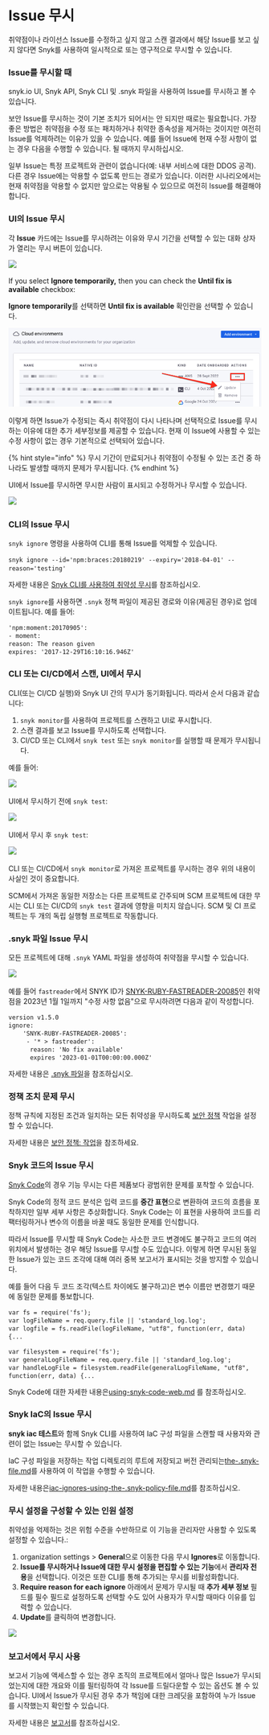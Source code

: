 # Issue 무시

취약점이나 라이선스 Issue를 수정하고 싶지 않고 스캔 결과에서 해당 Issue를 보고 싶지 않다면 Snyk를 사용하여 일시적으로 또는 영구적으로 무시할 수 있습니다.

### Issue를 무시할 때

snyk.io UI, Snyk API, Snyk CLI 및 .snyk 파일을 사용하여 Issue를 무시하고 볼 수 있습니다.

보안 Issue를 무시하는 것이 기본 조치가 되어서는 안 되지만 때로는 필요합니다. 가장 좋은 방법은 취약점을 수정 또는 패치하거나 취약한 종속성을 제거하는 것이지만 여전히 Issue를 억제하려는 이유가 있을 수 있습니다. 예를 들어 Issue에 현재 수정 사항이 없는 경우 다음을 수행할 수 있습니다. 될 때까지 무시하십시오.

일부 Issue는 특정 프로젝트와 관련이 없습니다(예: 내부 서비스에 대한 DDOS 공격). 다른 경우 Issue에는 악용할 수 없도록 만드는 경로가 있습니다. 이러한 시나리오에서는 현재 취약점을 악용할 수 없지만 앞으로는 악용될 수 있으므로 여전히 Issue를 해결해야 합니다.

### UI의 Issue 무시

각 **Issue** 카드에는 Issue를 무시하려는 이유와 무시 기간을 선택할 수 있는 대화 상자가 열리는 무시 버튼이 있습니다.

![](<../../../.gitbook/assets/image (21).png>)

If you select **Ignore temporarily,** then you can check the **Until fix is available** checkbox:

**Ignore temporarily**를 선택하면 **Until fix is available** 확인란을 선택할 수 있습니다.

![](<../../../.gitbook/assets/image (19).png>)

이렇게 하면 Issue가 수정되는 즉시 취약점이 다시 나타나며 선택적으로 Issue를 무시하는 이유에 대한 추가 세부정보를 제공할 수 있습니다. 현재 이 Issue에 사용할 수 있는 수정 사항이 없는 경우 기본적으로 선택되어 있습니다.

{% hint style="info" %}
무시 기간이 만료되거나 취약점이 수정될 수 있는 조건 중 하나라도 발생할 때까지 문제가 무시됩니다.
{% endhint %}

UI에서 Issue를 무시하면 무시한 사람이 표시되고 수정하거나 무시할 수 있습니다.

![](<../../../.gitbook/assets/image (14).png>)

### CLI의 Issue 무시

`snyk ignore` 명령을 사용하여 CLI를 통해 Issue를 억제할 수 있습니다.

`snyk ignore --id='npm:braces:20180219' --expiry='2018-04-01' --reason='testing'`

자세한 내용은 [Snyk CLI를 사용하여 취약성 무시](../../../snyk-cli/fix-vulnerabilities-from-the-cli/ignore-vulnerabilities-using-snyk-cli.md)를 참조하십시오.

`snyk ignore`를 사용하면 `.snyk` 정책 파일이 제공된 경로와 이유(제공된 경우)로 업데이트됩니다. 예를 들어:

```
'npm:moment:20170905':
- moment:
reason: The reason given
expires: '2017-12-29T16:10:16.946Z'
```

### CLI 또는 CI/CD에서 스캔, UI에서 무시

CLI(또는 CI/CD 실행)와 Snyk UI 간의 무시가 동기화됩니다. 따라서 순서 다음과 같습니다:

1. `snyk monitor`를 사용하여 프로젝트를 스캔하고 UI로 푸시합니다.
2. 스캔 결과를 보고 Issue를 무시하도록 선택합니다.
3. CI/CD 또는 CLI에서 `snyk test` 또는 `snyk monitor`를 실행할 때 문제가 무시됩니다.

예를 들어:

![](<../../../.gitbook/assets/image (15).png>)

UI에서 무시하기 전에 `snyk test`:

![](<../../../.gitbook/assets/image (18).png>)

UI에서 무시 후 `snyk test`:

![](<../../../.gitbook/assets/image (20).png>)

CLI 또는 CI/CD에서 `snyk monitor`로 가져온 프로젝트를 무시하는 경우 위의 내용이 사실인 것이 중요합니다.

SCM에서 가져온 동일한 저장소는 다른 프로젝트로 간주되며 SCM 프로젝트에 대한 무시는 CLI 또는 CI/CD의 `snyk test` 결과에 영향을 미치지 않습니다. SCM 및 CI 프로젝트는 두 개의 독립 실행형 프로젝트로 작동합니다.

### .snyk 파일 Issue 무시

모든 프로젝트에 대해 `.snyk` YAML 파일을 생성하여 취약점을 무시할 수 있습니다.

![](../../../.gitbook/assets/screen+shot+2017-05-10+at+11.16.57+am.png)

예를 들어 `fastreader`에서 SNYK ID가 [SNYK-RUBY-FASTREADER-20085](https://snyk.io/vuln/SNYK-RUBY-FASTREADER-20085)인 취약점을 2023년 1월 1일까지 "수정 사항 없음"으로 무시하려면 다음과 같이 작성합니다.

```
version v1.5.0
ignore:
    'SNYK-RUBY-FASTREADER-20085':
     - '* > fastreader':
      reason: 'No fix available'
      expires '2023-01-01T00:00:00.000Z'
```

자세한 내용은 [.snyk 파일](../../snyk-cli/undefined/.snyk.md)을 참조하십시오.

### 정책 조치 문제 무시

정책 규칙에 지정된 조건과 일치하는 모든 취약성을 무시하도록 [보안 정책](../security-policies/) 작업을 설정할 수 있습니다.

자세한 내용은 [보안 정책: 작업](../security-policies/security-policies-actions.md)을 참조하세요.

### Snyk 코드의 Issue 무시

[Snyk Code](../../../snyk-products/snyk-code/)의 경우 기능 무시는 다른 제품보다 광범위한 문제를 포착할 수 있습니다.

Snyk Code의 정적 코드 분석은 입력 코드를 **중간 표현**으로 변환하여 코드의 흐름을 포착하지만 일부 세부 사항은 추상화합니다. Snyk Code는 이 표현을 사용하여 코드를 리팩터링하거나 변수의 이름을 바꿀 때도 동일한 문제를 인식합니다.

따라서 Issue를 무시할 때 Snyk Code는 사소한 코드 변경에도 불구하고 코드의 여러 위치에서 발생하는 경우 해당 Issue를 무시할 수도 있습니다. 이렇게 하면 무시된 동일한 Issue가 있는 코드 조각에 대해 여러 중복 보고서가 표시되는 것을 방지할 수 있습니다.

예를 들어 다음 두 코드 조각(텍스트 차이에도 불구하고)은 변수 이름만 변경했기 때문에 동일한 문제를 통보합니다.

```
var fs = require('fs');
var logFileName = req.query.file || 'standard_log.log';
var logfile = fs.readFile(logFileName, "utf8", function(err, data) {...
```

```
var filesystem = require('fs');
var generalLogFileName = req.query.file || 'standard_log.log'; 
var handleLogFile = filesystem.readFile(generalLogFileName, "utf8", function(err, data) {...
```

Snyk Code에 대한 자세한 내용은[using-snyk-code-web.md](../../../products/snyk-code/using-snyk-code-web.md "mention") 를 참조하십시오.

### Snyk IaC의 Issue 무시

**snyk iac 테스트**와 함께 Snyk CLI를 사용하여 IaC 구성 파일을 스캔할 때 사용자와 관련이 없는 Issue는 무시할 수 있습니다.

IaC 구성 파일을 저장하는 작업 디렉토리의 루트에 저장되고 버전 관리되는[the-.snyk-file.md](../../../snyk-cli/test-for-vulnerabilities/the-.snyk-file.md "mention")를 사용하여 이 작업을 수행할 수 있습니다.

자세한 내용은[iac-ignores-using-the-.snyk-policy-file.md](../../../products/snyk-infrastructure-as-code/snyk-cli-for-infrastructure-as-code/iac-ignores-using-the-.snyk-policy-file.md "mention")를 참조하십시오.

### 무시 설정을 구성할 수 있는 인원 설정

취약성을 억제하는 것은 위험 수준을 수반하므로 이 기능을 관리자만 사용할 수 있도록 설정할 수 있습니다.:

1. organization settings > **General**으로 이동한 다음 무시 **Ignores**로 이동합니다.
2. **Issue를 무시하거나 Issue에 대한 무시 설정을 편집할 수 있는 기능**에서 **관리자 전용**을 선택합니다. 이것은 또한 CLI를 통해 추가되는 무시를 비활성화합니다.
3. **Require reason for each ignore** 아래에서 문제가 무시될 때 **추가 세부 정보** 필드를 필수 필드로 설정하도록 선택할 수도 있어 사용자가 무시할 때마다 이유를 입력할 수 있습니다.
4. **Update**를 클릭하여 변경합니다.

![](<../../../.gitbook/assets/Screenshot 2021-12-07 at 11.25.49.png>)

### 보고서에서 무시 사용

보고서 기능에 액세스할 수 있는 경우 조직의 프로젝트에서 얼마나 많은 Issue가 무시되었는지에 대한 개요와 이를 필터링하여 각 Issue를 드릴다운할 수 있는 옵션도 볼 수 있습니다. UI에서 Issue가 무시된 경우 추가 책임에 대한 크레딧을 포함하여 누가 Issue를 시작했는지 확인할 수 있습니다.

자세한 내용은 [보고서](../../../introducing-snyk/snyks-core-concepts/reporting.md)를 참조하십시오.
